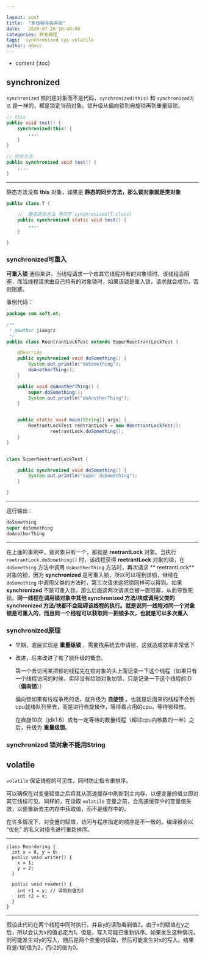 ```yaml
---

layout: post
title:  "多线程与高并发"
date:   2020-07-26 16:40:00
categories: 并发编程
tags:  synchronized cas volatile
author: ddmcc
---
```


* content
{:toc}






## synchronized 

`synchronized` 锁的是对象而不是代码，`synchronized(this)` 和 `synchronized方法` 是一样的，都是锁定当前对象。锁升级从偏向锁到自旋锁再到重量级锁。



```java
// this
public void test() {
  	synchronized(this) {
      	....
    }
}

// 同步方法
public synchronized void test() {
  	....
}

```

---

静态方法没有 **this** 对象，如果是 **静态的同步方法，那么锁对象就是类对象**





``` java
public class T {

    // 	静态同步方法 等同于 synchronized(T.class)
    public synchronized static void test() {
        ....
    }

}
```





### **synchronized可重入**

**可重入锁** 通俗来讲，当线程请求一个由其它线程持有的对象锁时，该线程会阻塞，而当线程请求由自己持有的对象锁时，如果该锁是重入锁，请求就会成功，否则阻塞。

 

事例代码：



```java
package com.soft.ot;

/**
 * @author jiangrz
 */
public class ReentrantLockTest extends SuperReentrantLockTest {

    @Override
    public synchronized void doSomething() {
        System.out.println("doSomething");
        doAnotherThing();
    }

    public void doAnotherThing() {
        super.doSomething();
        System.out.println("doAnotherThing");
    }


    public static void main(String[] args) {
        ReetrantLockTest reetrantLock = new ReentrantLockTest();
				reetrantLock.doSomething();
    }
}


class SuperReentrantLockTest {

    public synchronized void doSomething() {
        System.out.println("super doSomething");
    }

}

```



---

运行输出：

```java
doSomething
super doSomething
doAnotherThing
```



---

 在上面的事例中，锁对象只有一个，那就是 **reetrantLock** 对象。当执行 `reetrantLock.doSomething()` 时，该线程获得 **reetrantLock** 对象的锁，在 `doSomething` 方法中调用 `doAnotherThing` 方法时，再次请求 ** reetrantLock** 对象的锁，因为 **synchronized** 是可重入锁，所以可以得到该锁，继续在 `doSomething` 中调用父类的方法时，第三次请求这把锁同样可以得到。如果 **synchronized** 不是可重入锁，那么后面这两次请求会被一直阻塞，从而导致死锁。**同一线程在调用锁对象中其他 synchronized 方法/块或调用父类的 synchronized 方法/块都不会阻碍该线程的执行。就是说同一线程对同一个对象锁是可重入的，而且同一个线程可以获取同一把锁多次，也就是可以多次重入**





### **synchronized原理**



- 早期，底层实现是 **重量级锁** ，需要找系统去申请锁，这就造成效率非常低下

- 改进，后来改进了有了锁升级的概念。

  第一个去访问某把锁的线程先在锁对象的头上面记录一下这个线程（如果只有一个线程访问的时候，实际没有给锁对象加锁，只是记录一下这个线程的ID（**偏向锁**））

  偏向锁如果有线程争用的话，就升级为 **自旋锁** 。也就是后面来的线程不会到cpu就绪队列里去，而是进行自旋操作，等待着占用的cpu，等待锁释放。

  在自旋10次（jdk1.6）或有一定等待的数量线程（超过cpu内核数的一半）之后，升级为 **重量级锁**。



### synchronized 锁对象不能用String









## volatile



`volatile` 保证线程的可见性，同时防止指令重排序。



可以确保在对变量赋值之后将其从高速缓存中刷新到主内存，以便变量的值立即对其它线程可见。同样的，在读取 `volatile` 变量之前，会高速缓存中的变量值失效，以便重新去主内存中获取值，而不是缓存中的。



在许多情况下，对变量的赋值，访问与程序指定的顺序是不一致的。编译器会以 “优化” 的名义对指令进行重新排序。



---

```
class Reordering {
  int x = 0, y = 0;
  public void writer() {
    x = 1;
    y = 2;
  }

  public void reader() {
    int r1 = y; // 读取到值为2
    int r2 = x;
  }
}
```

---

假设此代码在两个线程中同时执行，并且y的读取看到值2。由于x的赋值在y之后，所以会认为x的值必定为1。但是，写入可能已重新排序。如果发生这种情况，则可能发生对y的写入，随后是两个变量的读取，然后可能发生对x的写入。结果将是r1的值为2，而r2的值为0。






